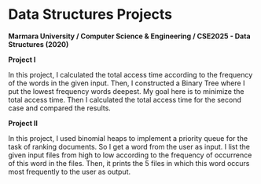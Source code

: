 # Data Structures Projects

<b>Marmara University / Computer Science & Engineering / CSE2025 - Data Structures (2020)</b>

<b>Project I</b>
<p>In this project, I calculated the total access time according to the frequency of the words in the given input. Then, I constructed a Binary Tree where I put the lowest frequency words deepest. My goal here is to minimize the total access time. Then I calculated the total access time for the second case and compared the results.</p>

<b>Project II</b>
<p>In this project, I used binomial heaps to implement a priority queue for the task of ranking documents. So I get a word from the user as input. I list the given input files from high to low according to the frequency of occurrence of this word in the files. Then, it prints the 5 files in which this word occurs most frequently to the user as output.</p>
